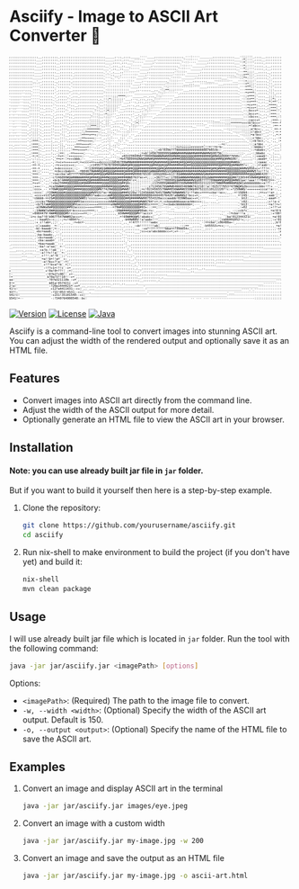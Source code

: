 # **Asciify - Image to ASCII Art Converter 🎨**

![Alt Text](images/ascii-150.png)


[![Version](https://img.shields.io/badge/version-1.0-brightgreen)](#)
[![License](https://img.shields.io/badge/license-MIT-blue)](LICENSE)
[![Java](https://img.shields.io/badge/built%20with-Java-orange)](#)

Asciify is a command-line tool to convert images into stunning ASCII art. You can adjust the width of the rendered output and optionally save it as an HTML file.

## **Features**
- Convert images into ASCII art directly from the command line.
- Adjust the width of the ASCII output for more detail.
- Optionally generate an HTML file to view the ASCII art in your browser.

## **Installation**

#### Note: you can use already built jar file in `jar` folder.

But if you want to build it yourself then here is a step-by-step example.
1. Clone the repository:
   ```bash
   git clone https://github.com/yourusername/asciify.git
   cd asciify
   ```
2. Run nix-shell to make environment to build the project (if you don't have yet) and build it:
   ```bash
   nix-shell
   mvn clean package
   ```

## **Usage**
I will use already built jar file which is located in `jar` folder.
Run the tool with the following command:
   ```bash
   java -jar jar/asciify.jar <imagePath> [options]
   ```
Options:
  - `<imagePath>`: (Required) The path to the image file to convert.
  - `-w, --width <width>`: (Optional) Specify the width of the ASCII art output. Default is 150.
  - `-o, --output <output>`: (Optional) Specify the name of the HTML file to save the ASCII art.

## **Examples**

1. Convert an image and display ASCII art in the terminal
   ```bash
   java -jar jar/asciify.jar images/eye.jpeg
   ```
2. Convert an image with a custom width
   ```bash
   java -jar jar/asciify.jar my-image.jpg -w 200
   ```
3. Convert an image and save the output as an HTML file
   ```bash
   java -jar jar/asciify.jar my-image.jpg -o ascii-art.html
   ```

